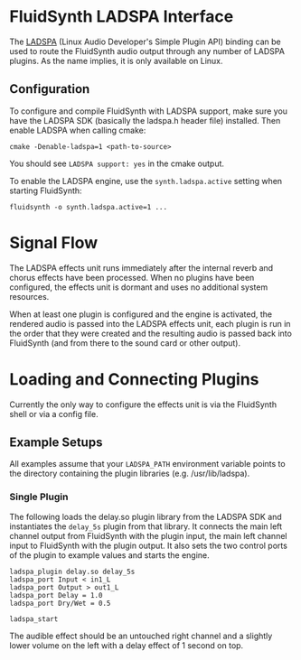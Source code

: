 # FluidSynth LADSPA Interface

The [LADSPA](http://ladspa.org/) (Linux Audio Developer's Simple Plugin API)
binding can be used to route the FluidSynth audio output through any number
of LADSPA plugins. As the name implies, it is only available on Linux.

## Configuration

To configure and compile FluidSynth with LADSPA support, make sure you have
the LADSPA SDK (basically the ladspa.h header file) installed. Then enable
LADSPA when calling cmake:

    cmake -Denable-ladspa=1 <path-to-source>

You should see `LADSPA support: yes` in the cmake output.

To enable the LADSPA engine, use the `synth.ladspa.active` setting when
starting FluidSynth:

    fluidsynth -o synth.ladspa.active=1 ...


# Signal Flow

The LADSPA effects unit runs immediately after the internal reverb and chorus
effects have been processed. When no plugins have been configured, the
effects unit is dormant and uses no additional system resources.

When at least one plugin is configured and the engine is activated, the
rendered audio is passed into the LADSPA effects unit, each plugin is
run in the order that they were created and the resulting audio is
passed back into FluidSynth (and from there to the sound card or other
output).


# Loading and Connecting Plugins

Currently the only way to configure the effects unit is via the FluidSynth
shell or via a config file.

## Example Setups

All examples assume that your `LADSPA_PATH` environment variable points
to the directory containing the plugin libraries (e.g. /usr/lib/ladspa).

### Single Plugin

The following loads the delay.so plugin library from the LADSPA SDK and
instantiates the `delay_5s` plugin from that library. It connects the
main left channel output from FluidSynth with the plugin input, the
main left channel input to FluidSynth with the plugin output. It also
sets the two control ports of the plugin to example values and starts
the engine.

    ladspa_plugin delay.so delay_5s
    ladspa_port Input < in1_L
    ladspa_port Output > out1_L
    ladspa_port Delay = 1.0
    ladspa_port Dry/Wet = 0.5

    ladspa_start

The audible effect should be an untouched right channel and a slightly
lower volume on the left with a delay effect of 1 second on top.
